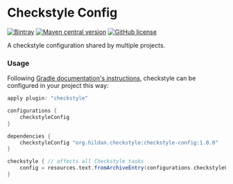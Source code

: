 # Checkstyle Config

[![Bintray](https://img.shields.io/bintray/v/joffrey-bion/maven/checkstyle-config.svg)](https://bintray.com/joffrey-bion/maven/checkstyle-config/_latestVersion)
[![Maven central version](https://img.shields.io/maven-central/v/org.hildan.checkstyle/checkstyle-config.svg)](http://mvnrepository.com/artifact/org.hildan.checkstyle/checkstyle-config)
[![GitHub license](https://img.shields.io/badge/license-MIT-blue.svg)](https://github.com/joffrey-bion/fx-gson/blob/master/LICENSE)

A checkstyle configuration shared by multiple projects.

### Usage

Following [Gradle documentation's instructions](https://docs.gradle.org/2.2/release-notes.html#sharing-configuration-files-across-builds), 
checkstyle can be configured in your project this way:

```groovy
apply plugin: "checkstyle"

configurations {
    checkstyleConfig
}

dependencies {
    checkstyleConfig "org.hildan.checkstyle:checkstyle-config:1.0.0"
}

checkstyle { // affects all Checkstyle tasks
    config = resources.text.fromArchiveEntry(configurations.checkstyleConfig, "checkstyle.xml")
}

```
